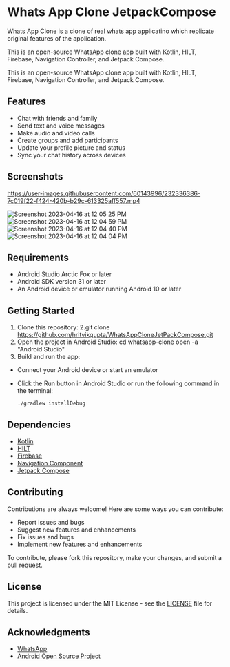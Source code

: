 # Whats App Clone JetpackCompose



Whats App Clone is a clone of real whats app applicatino which replicate original features of the application. 

This is an open-source WhatsApp clone app built with Kotlin, HILT, Firebase, Navigation Controller, and Jetpack Compose.

This is an open-source WhatsApp clone app built with Kotlin, HILT, Firebase, Navigation Controller, and Jetpack Compose.

## Features

- Chat with friends and family
- Send text and voice messages
- Make audio and video calls
- Create groups and add participants
- Update your profile picture and status
- Sync your chat history across devices

## Screenshots


https://user-images.githubusercontent.com/60143996/232336386-7c019f22-f424-420b-b29c-613325aff557.mp4


![Screenshot 2023-04-16 at 12 05 25 PM](https://user-images.githubusercontent.com/60143996/232336417-6f13a277-cbfa-4337-9ba9-8cee5b4953a0.png)
![Screenshot 2023-04-16 at 12 04 59 PM](https://user-images.githubusercontent.com/60143996/232336418-6a9e50cb-622a-4976-a3d2-12de04b9055d.png)
![Screenshot 2023-04-16 at 12 04 40 PM](https://user-images.githubusercontent.com/60143996/232336420-b33c55b3-ef46-434f-bb58-ec082878124b.png)
![Screenshot 2023-04-16 at 12 04 04 PM](https://user-images.githubusercontent.com/60143996/232336421-ae2b0336-f9d0-4dec-8a99-645eef826d82.png)


## Requirements

- Android Studio Arctic Fox or later
- Android SDK version 31 or later
- An Android device or emulator running Android 10 or later

## Getting Started

1. Clone this repository:
2.git clone https://github.com/hritvikgupta/WhatsAppCloneJetPackCompose.git
3. Open the project in Android Studio:
   cd whatsapp-clone
   open -a "Android Studio"
4.  Build and run the app:

- Connect your Android device or start an emulator
- Click the Run button in Android Studio or run the following command in the terminal:

  ```
  ./gradlew installDebug
  ```

## Dependencies

- [Kotlin](https://kotlinlang.org/)
- [HILT](https://dagger.dev/hilt/)
- [Firebase](https://firebase.google.com/)
- [Navigation Component](https://developer.android.com/guide/navigation/navigation-getting-started)
- [Jetpack Compose](https://developer.android.com/jetpack/compose)

## Contributing

Contributions are always welcome! Here are some ways you can contribute:

- Report issues and bugs
- Suggest new features and enhancements
- Fix issues and bugs
- Implement new features and enhancements

To contribute, please fork this repository, make your changes, and submit a pull request.

## License

This project is licensed under the MIT License - see the [LICENSE](LICENSE) file for details.

## Acknowledgments

- [WhatsApp](https://www.whatsapp.com/)
- [Android Open Source Project](https://source.android.com/)
